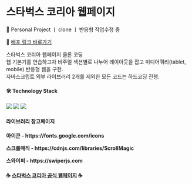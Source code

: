 # 스타벅스 코리아 웹페이지
<p> 👤 Personal Project ㅣ clone ㅣ 반응형 작업수정 중</p>
<p>
  🔗 <a href="https://kimziyeon.github.io/starbucks/" target="_blank"> 배포 링크 바로가기</a>
</p>
<p>
스타벅스 코리아 웹페이지 클론 코딩<br/>
웹 기본기를 연습하고자 비주얼 섹션별로 나누어 레이아웃을 잡고 미디어쿼리(tablet, mobile) 반응형 웹을 구현.<br/>
자바스크립트 외부 라이브러리 2개를 제외한 모든 코드는 하드코딩 진행.
</p>

<h4> 🛠️ Technology Stack<h4>
<img src="https://img.shields.io/badge/html-E34F26?style=flat-square&logo=html"/>
<img src="https://img.shields.io/badge/CSS3-1572B6?style=flat-square&logo=css3&logoColor=white"/>
<img src="https://img.shields.io/badge/Javascript-ffb13b?style=flat-square&logo=javascript&logoColor=white"/>


<h4>라이브러리 참고페이지<h4>
<p>아이콘 - https://fonts.google.com/icons</p>
<p>스크롤매직 - https://cdnjs.com/libraries/ScrollMagic</p>
<p>스와이퍼 - https://swiperjs.com</p>

<h4>☕️ <a href="https://www.starbucks.co.kr/">스타벅스 코리아 공식 웹페이지</a> ☕️<h4>
